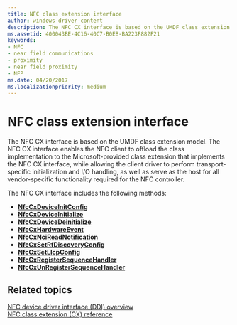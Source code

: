 ```yaml
---
title: NFC class extension interface
author: windows-driver-content
description: The NFC CX interface is based on the UMDF class extension model.
ms.assetid: 400043BE-4C16-40C7-B0EB-BA223F882F21
keywords:
- NFC
- near field communications
- proximity
- near field proximity
- NFP
ms.date: 04/20/2017
ms.localizationpriority: medium
---
```


# NFC class extension interface


The NFC CX interface is based on the UMDF class extension model. The NFC CX interface enables the NFC client to offload the class implementation to the Microsoft-provided class extension that implements the NFC CX interface, while allowing the client driver to perform transport-specific initialization and I/O handling, as well as serve as the host for all vendor-specific functionality required for the NFC controller.

The NFC CX interface includes the following methods:

-   [**NfcCxDeviceInitConfig**](https://msdn.microsoft.com/library/windows/hardware/dn905610)
-   [**NfcCxDeviceInitialize**](https://msdn.microsoft.com/library/windows/hardware/dn905611)
-   [**NfcCxDeviceDeinitialize**](https://msdn.microsoft.com/library/windows/hardware/dn905609)
-   [**NfcCxHardwareEvent**](https://msdn.microsoft.com/library/windows/hardware/dn905612)
-   [**NfcCxNciReadNotification**](https://msdn.microsoft.com/library/windows/hardware/dn905613)
-   [**NfcCxSetRfDiscoveryConfig**](https://msdn.microsoft.com/library/windows/hardware/dn905616)
-   [**NfcCxSetLlcpConfig**](https://msdn.microsoft.com/library/windows/hardware/dn905615)
-   [**NfcCxRegisterSequenceHandler**](https://msdn.microsoft.com/library/windows/hardware/dn905614)
-   [**NfcCxUnRegisterSequenceHandler**](https://msdn.microsoft.com/library/windows/hardware/dn905617)

 

 
## Related topics
[NFC device driver interface (DDI) overview](https://msdn.microsoft.com/library/windows/hardware/mt715815)  
[NFC class extension (CX) reference](https://msdn.microsoft.com/library/windows/hardware/dn905536)  

